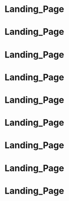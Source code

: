 # Landing_Page
# Landing_Page
# Landing_Page
# Landing_Page
# Landing_Page
# Landing_Page
# Landing_Page
# Landing_Page
# Landing_Page
